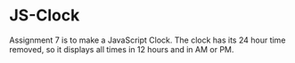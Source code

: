 # JS-Clock
Assignment 7 is to make a JavaScript Clock.
The clock has its 24 hour time removed, so it displays all times in 12 hours and in AM or PM.
